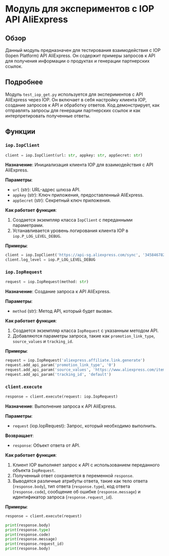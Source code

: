 # Модуль для экспериментов с IOP API AliExpress

## Обзор

Данный модуль предназначен для тестирования взаимодействия с IOP (Iopen Platform) API AliExpress. Он содержит примеры запросов к API для получения информации о продуктах и генерации партнерских ссылок.

## Подробнее

Модуль `test_iop_get.py` используется для экспериментов с API AliExpress через IOP. Он включает в себя настройку клиента IOP, создание запросов к API и обработку ответов. Код демонстрирует, как отправлять запросы для генерации партнерских ссылок и как интерпретировать полученные ответы.

## Функции

### `iop.IopClient`

```python
client = iop.IopClient(url: str, appkey: str, appSecret: str)
```

**Назначение**: Инициализация клиента IOP для взаимодействия с API AliExpress.

**Параметры**:

-   `url` (str): URL-адрес шлюза API.
-   `appkey` (str): Ключ приложения, предоставленный AliExpress.
-   `appSecret` (str): Секретный ключ приложения.

**Как работает функция**:

1.  Создается экземпляр класса `IopClient` с переданными параметрами.
2.  Устанавливается уровень логирования клиента IOP в `iop.P_LOG_LEVEL_DEBUG`.

**Примеры**:

```python
client = iop.IopClient('https://api-sg.aliexpress.com/sync', '345846782', 'e1b26aac391d1bc3987732af93eb26aabc391d187732af93')
client.log_level = iop.P_LOG_LEVEL_DEBUG
```

### `iop.IopRequest`

```python
request = iop.IopRequest(method: str)
```

**Назначение**: Создание запроса к API AliExpress.

**Параметры**:

-   `method` (str): Метод API, который будет вызван.

**Как работает функция**:

1.  Создается экземпляр класса `IopRequest` с указанным методом API.
2.  Добавляются параметры запроса, такие как `promotion_link_type`, `source_values` и `tracking_id`.

**Примеры**:

```python
request = iop.IopRequest('aliexpress.affiliate.link.generate')
request.add_api_param('promotion_link_type', '0')
request.add_api_param('source_values', 'https://www.aliexpress.com/item/1005005058280371.html')
request.add_api_param('tracking_id', 'default')
```

### `client.execute`

```python
response = client.execute(request: iop.IopRequest)
```

**Назначение**: Выполнение запроса к API AliExpress.

**Параметры**:

-   `request` (iop.IopRequest): Запрос, который необходимо выполнить.

**Возвращает**:

-   `response`: Объект ответа от API.

**Как работает функция**:

1.  Клиент IOP выполняет запрос к API с использованием переданного объекта `IopRequest`.
2.  Полученный ответ сохраняется в переменной `response`.
3.  Выводятся различные атрибуты ответа, такие как тело ответа (`response.body`), тип ответа (`response.type`), код ответа (`response.code`), сообщение об ошибке (`response.message`) и идентификатор запроса (`response.request_id`).

**Примеры**:

```python
response = client.execute(request)

print(response.body)
print(response.type)
print(response.code)
print(response.message)
print(response.request_id)
print(response.body)